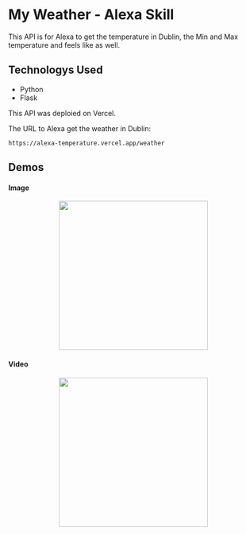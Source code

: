 # My Weather - Alexa Skill

This API is for Alexa to get the temperature in Dublin, the Min and Max temperature and feels like as well.

## Technologys Used

* Python
* Flask

This API was deploied on Vercel.

The URL to Alexa get the weather in Dublin:
```
https://alexa-temperature.vercel.app/weather
```

## Demos

#### Image

<div align="center">
  <img src="https://github.com/user-attachments/assets/0947e44a-b65a-499a-a414-e98228830d45" width="300">
</div>

#### Video

<div align="center">
  <img src="https://github.com/user-attachments/assets/11381058-4e36-49ab-9512-e458f0358c74" width="300">
</div>

